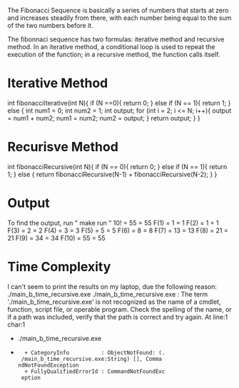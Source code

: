 The Fibonacci Sequence is basically a series of numbers that starts at zero and increases steadily from there, with each number being equal to the sum of the two numbers before it. 

The fibonnaci sequence has two formulas: iterative method and recursive method. In an iterative method, a conditional loop is used to repeat the execution of the function; in a recursive method, the function calls itself.

# Iterative Method
int fibonacciIterative(int N){
    if (N ==0){
        return 0;
    } else if (N == 1){
        return 1;
    } else {
        int num1 = 0;
        int num2 = 1;
        int output;
        for (int i = 2; i <= N; i++){
            output = num1 + num2;
            num1 = num2;
            num2 = output;
        }
        return output;
    }
}

# Recurisve Method
int fibonacciRecursive(int N){
    if (N == 0){
        return 0;
    } else if (N == 1){
        return 1;
    } else {
        return fibonacciRecursive(N-1) + fibonacciRecursive(N-2);
    }
}

# Output
To find the output, run " make run "
10! = 55 = 55
F(1) = 1 = 1
F(2) = 1 = 1
F(3) = 2 = 2
F(4) = 3 = 3
F(5) = 5 = 5
F(6) = 8 = 8
F(7) = 13 = 13
F(8) = 21 = 21
F(9) = 34 = 34
F(10) = 55 = 55

# Time Complexity
I can't seem to print the results on my laptop, due the following reason:
./main_b_time_recursive.exe
./main_b_time_recursive.exe : The term 
'./main_b_time_recursive.exe' is not recognized
as the name of a cmdlet, function, script file,
or operable program. Check the spelling of the
name, or if a path was included, verify that the
path is correct and try again.
At line:1 char:1
+ ./main_b_time_recursive.exe
+ ~~~~~~~~~~~~~~~~~~~~~~~~~~~
    + CategoryInfo          : ObjectNotFound: (.
   /main_b_time_recursive.exe:String) [], Comma
  ndNotFoundException
    + FullyQualifiedErrorId : CommandNotFoundExc
   eption
